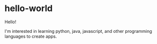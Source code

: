 # hello-world

Hello!

I'm interested in learning python, java, javascript, and 
other programming languages to create apps.

